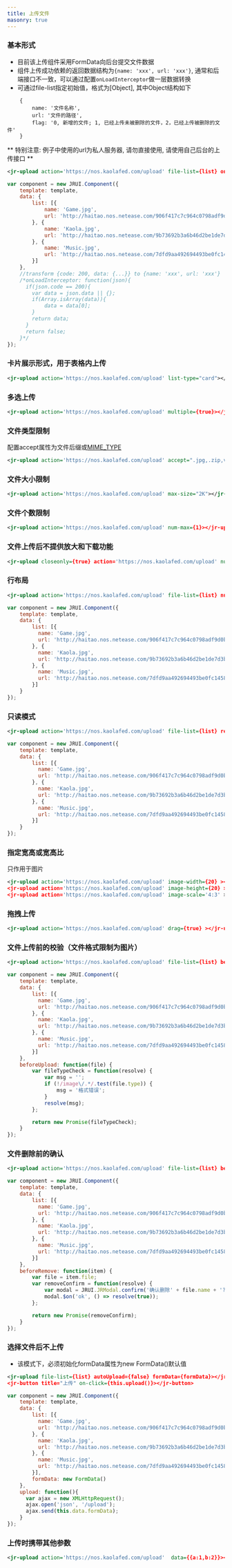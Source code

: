 ```yaml
---
title: 上传文件
masonry: true
---
```


<!-- demo_start -->
### 基本形式

* 目前该上传组件采用FormData向后台提交文件数据
* 组件上传成功依赖的返回数据结构为`{name: 'xxx', url: 'xxx'}`, 通常和后端接口不一致，可以通过配置`onLoadInterceptor`做一层数据转换
* 可通过file-list指定初始值，格式为[Object], 其中Object结构如下
```
    {
        name: '文件名称',
        url: '文件的路径',
        flag: '0, 新增的文件; 1, 已经上传未被删除的文件，2，已经上传被删除的文件'
    }
```

** 特别注意: 例子中使用的url为私人服务器, 请勿直接使用, 请使用自己后台的上传接口 **

<div class="m-example"></div>

```xml
<jr-upload action='https://nos.kaolafed.com/upload' file-list={list} onLoadInterceptor={this.onLoadInterceptor}></jr-upload>
```
```javascript
var component = new JRUI.Component({
    template: template,
    data: {
        list: [{
            name: 'Game.jpg',
            url: 'http://haitao.nos.netease.com/906f417c7c964c0798adf9d0bf1b5c8c.jpg'
        }, {
            name: 'Kaola.jpg',
            url: 'http://haitao.nos.netease.com/9b73692b3a6b46d2be1de7d3be893834.jpg'
        }, {
            name: 'Music.jpg',
            url: 'http://haitao.nos.netease.com/7dfd9aa492694493be0fc1458d558536.jpg'
        }]
    },
    //transform {code: 200, data: {...}} to {name: 'xxx', url: 'xxx'}
    /*onLoadInterceptor: function(json){
      if(json.code == 200){
        var data = json.data || {};
        if(Array.isArray(data)){
            data = data[0];
        }
        return data;
      }
      return false;
    }*/
});
```
<!-- demo_end -->

<!-- demo_start -->
### 卡片展示形式，用于表格内上传

<div class="m-example"></div>

```xml
<jr-upload action='https://nos.kaolafed.com/upload' list-type="card"></jr-upload>
```
<!-- demo_end -->

<!-- demo_start -->
### 多选上传
<div class="m-example"></div>

```xml
<jr-upload action='https://nos.kaolafed.com/upload' multiple={true}></jr-upload>
```
<!-- demo_end -->

<!-- demo_start -->
### 文件类型限制

配置accept属性为文件后缀或[MIME_TYPE](https://www.iana.org/assignments/media-types/media-types.xhtml)
<div class="m-example"></div>

```xml
<jr-upload action='https://nos.kaolafed.com/upload' accept=".jpg,.zip,video/*,audio/*"></jr-upload>
```
<!-- demo_end -->

<!-- demo_start -->
### 文件大小限制
<div class="m-example"></div>

```xml
<jr-upload action='https://nos.kaolafed.com/upload' max-size="2K"></jr-upload>
```
<!-- demo_end -->

<!-- demo_start -->
### 文件个数限制
<div class="m-example"></div>

```xml
<jr-upload action='https://nos.kaolafed.com/upload' num-max={1}></jr-upload>
```
<!-- demo_end -->

<!-- demo_start -->
### 文件上传后不提供放大和下载功能
<div class="m-example"></div>

```xml
<jr-upload closeonly={true} action='https://nos.kaolafed.com/upload' num-max={2}></jr-upload>
```
<!-- demo_end -->

<!-- demo_start -->
### 行布局
<div class="m-example"></div>

```xml
<jr-upload action='https://nos.kaolafed.com/upload' file-list={list} num-perline={2}></jr-upload>
```
```javascript
var component = new JRUI.Component({
    template: template,
    data: {
        list: [{
          name: 'Game.jpg',
          url: 'http://haitao.nos.netease.com/906f417c7c964c0798adf9d0bf1b5c8c.jpg'
        }, {
          name: 'Kaola.jpg',
          url: 'http://haitao.nos.netease.com/9b73692b3a6b46d2be1de7d3be893834.jpg'
        }, {
          name: 'Music.jpg',
          url: 'http://haitao.nos.netease.com/7dfd9aa492694493be0fc1458d558536.jpg'
        }]
    }
});
```
<!-- demo_end -->

<!-- demo_start -->
### 只读模式
<div class="m-example"></div>

```xml
<jr-upload action='https://nos.kaolafed.com/upload' file-list={list} readonly={true}></jr-upload>
```

```javascript
var component = new JRUI.Component({
    template: template,
    data: {
        list: [{
          name: 'Game.jpg',
          url: 'http://haitao.nos.netease.com/906f417c7c964c0798adf9d0bf1b5c8c.jpg'
        }, {
          name: 'Kaola.jpg',
          url: 'http://haitao.nos.netease.com/9b73692b3a6b46d2be1de7d3be893834.jpg'
        }, {
          name: 'Music.jpg',
          url: 'http://haitao.nos.netease.com/7dfd9aa492694493be0fc1458d558536.jpg'
        }]
    }
});
```
<!-- demo_end -->

<!-- demo_start -->
### 指定宽高或宽高比

只作用于图片
<div class="m-example"></div>

```xml
<jr-upload action='https://nos.kaolafed.com/upload' image-width={20} ></jr-upload>
<jr-upload action='https://nos.kaolafed.com/upload' image-height={20} ></jr-upload>
<jr-upload action='https://nos.kaolafed.com/upload' image-scale='4:3' ></jr-upload>
```
<!-- demo_end -->

<!-- demo_start -->
### 拖拽上传
<div class="m-example"></div>

```xml
<jr-upload action='https://nos.kaolafed.com/upload' drag={true} ></jr-upload>
```
<!-- demo_end -->


<!-- demo_start -->
### 文件上传前的校验（文件格式限制为图片）

<div class="m-example"></div>

```xml
<jr-upload action='https://nos.kaolafed.com/upload' file-list={list} before-upload={this.beforeUpload}></jr-upload>
```

```javascript
var component = new JRUI.Component({
    template: template,
    data: {
        list: [{
          name: 'Game.jpg',
          url: 'http://haitao.nos.netease.com/906f417c7c964c0798adf9d0bf1b5c8c.jpg'
        }, {
          name: 'Kaola.jpg',
          url: 'http://haitao.nos.netease.com/9b73692b3a6b46d2be1de7d3be893834.jpg'
        }, {
          name: 'Music.jpg',
          url: 'http://haitao.nos.netease.com/7dfd9aa492694493be0fc1458d558536.jpg'
        }]
    },
    beforeUpload: function(file) {
        var fileTypeCheck = function(resolve) {
            var msg = '';
            if (!/image\/.*/.test(file.type)) {
                msg = '格式错误';
            }
            resolve(msg);
        };

        return new Promise(fileTypeCheck);
    }
});
```
<!-- demo_end -->

<!-- demo_start -->
### 文件删除前的确认

<div class="m-example"></div>

```xml
<jr-upload action='https://nos.kaolafed.com/upload' file-list={list} before-remove={this.beforeRemove}></jr-upload>
```

```javascript
var component = new JRUI.Component({
    template: template,
    data: {
        list: [{
          name: 'Game.jpg',
          url: 'http://haitao.nos.netease.com/906f417c7c964c0798adf9d0bf1b5c8c.jpg'
        }, {
          name: 'Kaola.jpg',
          url: 'http://haitao.nos.netease.com/9b73692b3a6b46d2be1de7d3be893834.jpg'
        }, {
          name: 'Music.jpg',
          url: 'http://haitao.nos.netease.com/7dfd9aa492694493be0fc1458d558536.jpg'
        }]
    },
    beforeRemove: function(item) {
        var file = item.file;
        var removeConfirm = function(resolve) {
            var modal = JRUI.JRModal.confirm('确认删除' + file.name + '?');
            modal.$on('ok', () => resolve(true));
        };

        return new Promise(removeConfirm);
    }
});
```
<!-- demo_end -->

<!-- demo_start -->
### 选择文件后不上传

* 该模式下，必须初始化formData属性为new FormData()默认值  

<div class="m-example"></div>

```xml
<jr-upload file-list={list} autoUpload={false} formData={formData}></jr-upload>
<jr-button title="上传" on-click={this.upload()}></jr-button>
```

```javascript
var component = new JRUI.Component({
    template: template,
    data: {
        list: [{
          name: 'Game.jpg',
          url: 'http://haitao.nos.netease.com/906f417c7c964c0798adf9d0bf1b5c8c.jpg'
        }, {
          name: 'Kaola.jpg',
          url: 'http://haitao.nos.netease.com/9b73692b3a6b46d2be1de7d3be893834.jpg'
        }, {
          name: 'Music.jpg',
          url: 'http://haitao.nos.netease.com/7dfd9aa492694493be0fc1458d558536.jpg'
        }],
        formData: new FormData()
    },
    upload: function(){
      var ajax = new XMLHttpRequest();
      ajax.open('json', '/upload');
      ajax.send(this.data.formData);  
    }
});
```
<!-- demo_end -->

<!-- demo_start -->
### 上传时携带其他参数

<div class="m-example"></div>

```xml
<jr-upload action='https://nos.kaolafed.com/upload'  data={{a:1,b:2}}></jr-upload>
```
<!-- demo_end -->